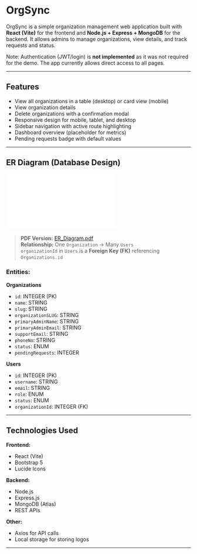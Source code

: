 # OrgSync

OrgSync is a simple organization management web application built with **React (Vite)** for the frontend and **Node.js + Express + MongoDB** for the backend. It allows admins to manage organizations, view details, and track requests and status.  

Note: Authentication (JWT/login) is **not implemented** as it was not required for the demo. The app currently allows direct access to all pages.

---

## Features

- View all organizations in a table (desktop) or card view (mobile)
- View organization details
- Delete organizations with a confirmation modal
- Responsive design for mobile, tablet, and desktop
- Sidebar navigation with active route highlighting
- Dashboard overview (placeholder for metrics)
- Pending requests badge with default values

---
## ER Diagram (Database Design)

![ER Diagram](ER_Diagram.pdf)

> **PDF Version:** [ER_Diagram.pdf](ER_Diagram.pdf)  
> **Relationship:** One `Organization` → Many `Users`  
> `organizationId` in `Users` is a **Foreign Key (FK)** referencing `Organizations.id`

### Entities:

**Organizations**
- `id`: INTEGER (PK)
- `name`: STRING
- `slug`: STRING
- `organizationSLUG`: STRING
- `primaryAdminName`: STRING
- `primaryAdminEmail`: STRING
- `supportEmail`: STRING
- `phoneNo`: STRING
- `status`: ENUM
- `pendingRequests`: INTEGER

**Users**
- `id`: INTEGER (PK)
- `username`: STRING
- `email`: STRING
- `role`: ENUM
- `status`: ENUM
- `organizationId`: INTEGER (FK)

---

## Technologies Used

**Frontend:**
- React (Vite)
- Bootstrap 5
- Lucide Icons

**Backend:**
- Node.js
- Express.js
- MongoDB (Atlas)
- REST APIs

**Other:**
- Axios for API calls
- Local storage for storing logos

---